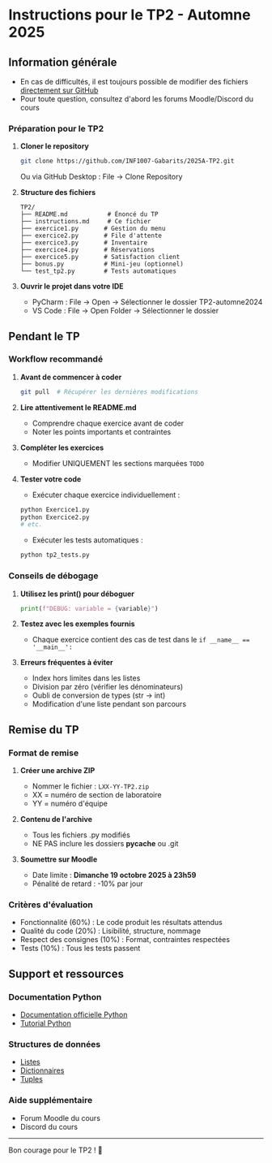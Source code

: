 # Instructions pour le TP2 - Automne 2025

## Information générale
* En cas de difficultés, il est toujours possible de modifier des fichiers [directement sur GitHub](https://docs.github.com/en/github/managing-files-in-a-repository/editing-files-in-your-repository)
* Pour toute question, consultez d'abord les forums Moodle/Discord du cours

### Préparation pour le TP2

1. **Cloner le repository**
   ```bash
   git clone https://github.com/INF1007-Gabarits/2025A-TP2.git
   ```
   Ou via GitHub Desktop : File → Clone Repository

2. **Structure des fichiers**
   ```
   TP2/
   ├── README.md           # Énoncé du TP
   ├── instructions.md     # Ce fichier
   ├── exercice1.py       # Gestion du menu
   ├── exercice2.py       # File d'attente
   ├── exercice3.py       # Inventaire
   ├── exercice4.py       # Réservations
   ├── exercice5.py       # Satisfaction client
   ├── bonus.py           # Mini-jeu (optionnel)
   └── test_tp2.py        # Tests automatiques
   ```

3. **Ouvrir le projet dans votre IDE**
   * PyCharm : File → Open → Sélectionner le dossier TP2-automne2024
   * VS Code : File → Open Folder → Sélectionner le dossier

## Pendant le TP

### Workflow recommandé

1. **Avant de commencer à coder**
   ```bash
   git pull  # Récupérer les dernières modifications
   ```

2. **Lire attentivement le README.md**
   * Comprendre chaque exercice avant de coder
   * Noter les points importants et contraintes

3. **Compléter les exercices**
   * Modifier UNIQUEMENT les sections marquées `TODO`

4. **Tester votre code**
   * Exécuter chaque exercice individuellement :
   ```bash
   python Exercice1.py
   python Exercice2.py
   # etc.
   ```
   * Exécuter les tests automatiques :
   ```bash
   python tp2_tests.py
   ```

### Conseils de débogage

1. **Utilisez les print() pour déboguer**
   ```python
   print(f"DEBUG: variable = {variable}")
   ```

2. **Testez avec les exemples fournis**
   * Chaque exercice contient des cas de test dans le `if __name__ == '__main__':`

3. **Erreurs fréquentes à éviter**
   * Index hors limites dans les listes
   * Division par zéro (vérifier les dénominateurs)
   * Oubli de conversion de types (str → int)
   * Modification d'une liste pendant son parcours

## Remise du TP

### Format de remise
1. **Créer une archive ZIP**
   * Nommer le fichier : `LXX-YY-TP2.zip`
   * XX = numéro de section de laboratoire
   * YY = numéro d'équipe

2. **Contenu de l'archive**
   * Tous les fichiers .py modifiés
   * NE PAS inclure les dossiers __pycache__ ou .git

3. **Soumettre sur Moodle**
   * Date limite : **Dimanche 19 octobre 2025 à 23h59**
   * Pénalité de retard : -10% par jour

### Critères d'évaluation
* Fonctionnalité (60%) : Le code produit les résultats attendus
* Qualité du code (20%) : Lisibilité, structure, nommage
* Respect des consignes (10%) : Format, contraintes respectées
* Tests (10%) : Tous les tests passent

## Support et ressources

### Documentation Python
* [Documentation officielle Python](https://docs.python.org/fr/3/)
* [Tutorial Python](https://docs.python.org/fr/3/tutorial/)

### Structures de données
* [Listes](https://docs.python.org/fr/3/tutorial/datastructures.html#more-on-lists)
* [Dictionnaires](https://docs.python.org/fr/3/tutorial/datastructures.html#dictionaries)
* [Tuples](https://docs.python.org/fr/3/tutorial/datastructures.html#tuples-and-sequences)

### Aide supplémentaire
* Forum Moodle du cours
* Discord du cours

---

Bon courage pour le TP2 ! 🚀
